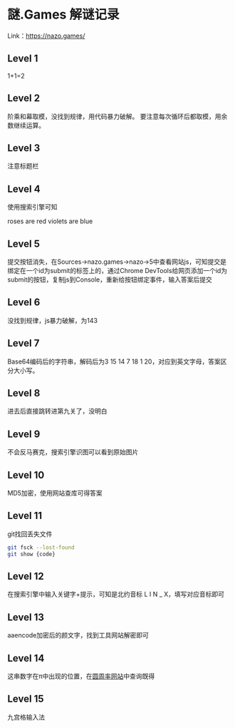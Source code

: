 # 謎.Games 解谜记录

Link：https://nazo.games/

## Level 1

1+1=2

## Level 2

阶乘和幕取模，没找到规律，用代码暴力破解。
要注意每次循环后都取模，用余数继续运算。

## Level 3

注意标题栏

## Level 4

使用搜索引擎可知

roses are red violets are blue

## Level 5

提交按钮消失，在Sources→nazo.games→nazo→5中查看网站js，可知提交是绑定在一个id为submit的标签上的，通过Chrome DevTools给网页添加一个id为submit的按钮，复制js到Console，重新给按钮绑定事件，输入答案后提交

## Level 6

没找到规律，js暴力破解，为143

## Level 7

Base64编码后的字符串，解码后为3 15 14 7 18 1 20，对应到英文字母，答案区分大小写。

## Level 8

进去后直接跳转进第九关了，没明白

## Level 9

不会反马赛克，搜索引擎识图可以看到原始图片

## Level 10

MD5加密，使用网站查库可得答案

## Level 11

git找回丢失文件

``` bash
git fsck --lost-found
git show {code}
```

## Level 12

在搜索引擎中输入关键字+提示，可知是北约音标 L I N _ X，填写对应音标即可

## Level 13

aaencode加密后的颜文字，找到工具网站解密即可

## Level 14

这串数字在π中出现的位置，在[圆周率网站](https://www.1415926pi.com)中查询既得

## Level 15

九宫格输入法


